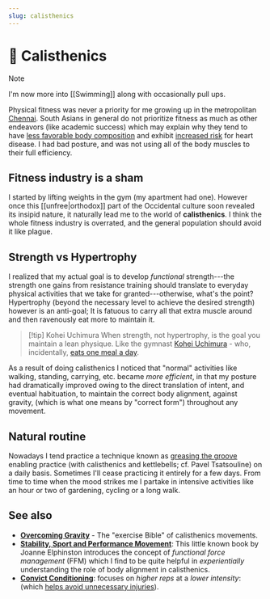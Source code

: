 ```yaml
---
slug: calisthenics
---
```


# :bicyclist: Calisthenics

>[!NOTE]
>I'm now more into [[Swimming]] along with occasionally pull ups.

Physical fitness was never a priority for me growing up in the metropolitan
[Chennai](https://en.wikipedia.org/wiki/Chennai). South Asians in general do not prioritize
fitness as much as other endeavors \(like academic success\) which may explain
why they tend to have [less favorable body
composition](https://www.ncbi.nlm.nih.gov/pmc/articles/PMC4821815/) and exhibit
[increased risk](https://www.masalastudy.org) for heart disease. I had bad
posture, and was not using all of the body muscles to their full efficiency.

## Fitness industry is a sham

I started by lifting weights in the gym \(my apartment had one\). However once this [[unfree|orthodox]] part of the Occidental culture soon revealed its insipid nature, it naturally lead me to the world of **calisthenics**. I think the whole fitness industry is overrated, and the general population should avoid it like plague.

## Strength vs Hypertrophy

I realized that my actual goal is to develop _functional_ strength---the strength one gains from
resistance training should translate to everyday physical activities that we
take for granted---otherwise, what's the point? Hypertrophy \(beyond the necessary level to achieve the
desired strength\) however is an anti-goal; It is fatuous to carry all that
extra muscle around and then ravenously eat more to maintain it.

> [!tip] Kohei Uchimura
> When strength, not hypertrophy, is the goal you maintain a lean physique.
> Like the gymnast [Kohei Uchimura](https://en.wikipedia.org/wiki/K%C5%8Dhei_Uchimura) - who, incidentally, [eats one meal a day][kohei-omad].

[kohei-omad]: https://youtu.be/aEv3n44vPVQ?si=Jzi0Y6efjttSVmyF&t=118

As a result of doing calisthenics I noticed that "normal" activities like walking, 
standing, carrying, etc. became *more efficient*, in that my posture had dramatically improved
owing to the direct translation of intent, and eventual habituation, to maintain the
correct body alignment, against gravity, \(which is what one means by "correct form"\) throughout
any movement.

## Natural routine

Nowadays I tend practice a technique known as [greasing the
groove](https://sealgrinderpt.com/blog/navy-seal-workout/pavels-grease-the-groove-gtg.html/) enabling practice (with calisthenics and kettlebells; cf. Pavel Tsatsouline) on a daily basis. Sometimes I'll cease practicing it entirely for a few days. From time to time when the mood strikes me I partake in intensive activities like an hour or two of gardening, cycling or a long walk.

## See also

* [**Overcoming Gravity**](http://stevenlow.org/overcoming-gravity/) - The
  "exercise Bible" of calisthenics movements.
* [**Stability, Sport and Performance
  Movement**](http://www.jemsmovement.com/product/stability-sport-performance-movement-practical-biomechanics-systematic-training-movement-efficacy-injury-prevention/):
  This little known book by Joanne Elphinston introduces the concept of
  _functional force management_ \(FFM\) which I find to be quite helpful in
  _experientially_ understanding the role of body alignment in calisthenics.
* [**Convict
Conditioning**](https://www.amazon.com/gp/customer-reviews/R2G0WUH73YBFYE): focuses
on _higher reps_ at a _lower intensity_: 
\(which [helps avoid unnecessary injuries](https://old.reddit.com/r/bodyweightfitness/comments/atv610/im_surprised_this_is_not_featured_in_the_rr/#form-t1_eh405onmus)\).
